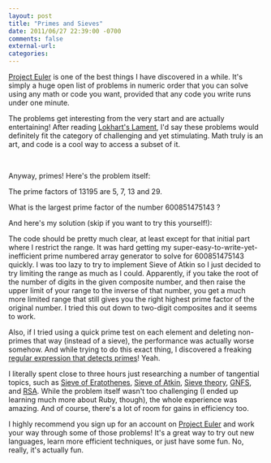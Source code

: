 ```yaml
---
layout: post
title: "Primes and Sieves"
date: 2011/06/27 22:39:00 -0700
comments: false
external-url:
categories:
---
```



[Project Euler][1] is one of the best things I have discovered in a while. 
It's simply a huge open list of problems in numeric order that you can solve 
using any math or code you want, provided that any code you write runs under 
one minute.

The problems get interesting from the very start and are actually entertaining! 
After reading [Lokhart's Lament][2], I'd say these problems would definitely 
fit the category of challenging and yet stimulating. Math truly is an art, 
and code is a cool way to access a subset of it.

 

Anyway, primes! Here's the problem itself:

The prime factors of 13195 are 5, 7, 13 and 29.

What is the largest prime factor of the number 600851475143 ?

And here's my solution (skip if you want to try this yourself!):

The code should be pretty much clear, at least except for that initial part 
where I restrict the range. It was hard getting my super-easy-to-write-yet-inefficient 
prime numbered array generator to solve for 600851475143 quickly. I was too 
lazy to try to implement Sieve of Atkin so I just decided to try limiting the 
range as much as I could. Apparently, if you take the root of the number of 
digits in the given composite number, and then raise the upper limit of your 
range to the inverse of that number, you get a much more limited range that 
still gives you the right highest prime factor of the original number. I tried 
this out down to two-digit composites and it seems to work.

Also, if I tried using a quick prime test on each element and deleting non-primes 
that way (instead of a sieve), the performance was actually worse somehow. 
And while trying to do this exact thing, I discovered a freaking [regular expression 
that detects primes][3]! Yeah.

I literally spent close to three hours just researching a number of tangential 
topics, such as [Sieve of Eratothenes][4], [Sieve of Atkin][5], [Sieve theory][6], 
[GNFS][7], and [RSA][8]. While the problem itself wasn't too challenging (I 
ended up learning much more about Ruby, though), the whole experience was amazing. 
And of course, there's a lot of room for gains in efficiency too.

I highly recommend you sign up for an account on [Project Euler][1] and work 
your way through some of those problems! It's a great way to try out new languages, 
learn more efficient techniques, or just have some fun. No, really, it's actually 
fun.

 

 

 



[1]: http://projecteuler.net/
[2]: https://www.facebook.com/l.php?u=http%3A%2F%2Fwww.maa.org%2Fdevlin%2FLockhartsLament.pdf&h=dba0d
[3]: http://www.noulakaz.net/weblog/2007/03/18/a-regular-expression-to-check-for-prime-numbers/
[4]: http://en.wikipedia.org/wiki/Sieve_of_Eratosthenes
[5]: http://en.wikipedia.org/wiki/Sieve_of_Atkin
[6]: http://en.wikipedia.org/wiki/Sieve_theory
[7]: http://en.wikipedia.org/wiki/GNFS
[8]: http://en.wikipedia.org/wiki/RSA